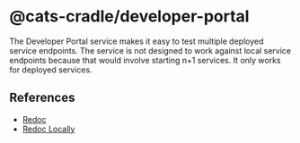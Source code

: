 # @cats-cradle/developer-portal

The Developer Portal service makes it easy to test multiple deployed service
endpoints. The service is not designed to work against local service endpoints
because that would involve starting n+1 services. It only works for deployed
services.

## References

- [Redoc](https://redocly.com/customers/australia-post/)
- [Redoc Locally](https://redocly.com/docs/redoc/deployment/intro/#how-to-run-redoc-locally)
